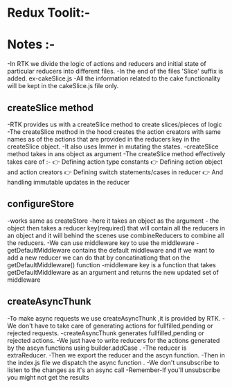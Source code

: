 # Redux Toolit:-

# Notes :-
-In RTK we divide the logic of actions and reducers and initial state of particular reducers into different files.
-In the end of the files 'Slice' suffix is added. ex-cakeSlice.js
-All the information related to the cake functionality will be kept in the cakeSlice.js file only.


## createSlice method
-RTK provides us with a createSlice method to create slices/pieces of logic
-The createSlice method in the hood creates the action creators with same names as of the actions that are provided in the reducers key in the createSlice object.
-It also uses Immer in mutating the states.
-createSlice method takes in ans object as argument
-The createSlice method effectively takes care of :-
👉 Defining action type constants
👉 Defining action object and action creators
👉 Defining switch statements/cases in reducer
👉 And handling immutable updates in the reducer

## configureStore
-works same as createStore
-here it takes an object as the argument -
the object then takes a reducer  key(required) that will contain all the reducers in an object and it will behind the scenes use combineReducers to combine all the reducers.
-We can use middleware key to use the middleware
-getDefaultMiddleware contains the default middleware and if we want to add a new reducer we can do that by concatinationg that on the getDefaultMiddleware() function
-middleware key is a function that takes getDefaultMiddleware as an argument and returns the new updated set of middleware 

## createAsyncThunk
-To make async requests we use createAsyncThunk ,it is provided by RTK.
-We don't have to take care of generating actions for fullfilled,pending or rejected requests.
-createAsyncThunk generates fullfilled,pending or rejected actions.
-We just have to write reducers for the actions generated by the ascyn functions using builder.addCase .
-The reducer is extraReducer.
-Then we export the reducer and the ascyn function.
-Then in the index.js file we dispatch the async function .
-We don't unsubscribe to listen to the changes as it's an async call
-Remember-If you'll unsubscribe you might not get the results 
